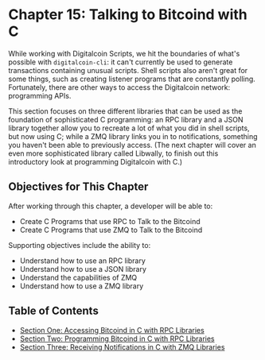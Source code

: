 # Chapter 15: Talking to Bitcoind with C

While working with Digitalcoin Scripts, we hit the boundaries of what's possible with `digitalcoin-cli`: it can't currently be used to generate transactions containing unusual scripts. Shell scripts also aren't great for some things, such as creating listener programs that are constantly polling. Fortunately, there are other ways to access the Digitalcoin network: programming APIs.

This section focuses on three different libraries that can be used as the foundation of sophisticated C programming: an RPC library and a JSON library together allow you to recreate a lot of what you did in shell scripts, but now using C; while a ZMQ library links you in to notifications, something you haven't been able to previously access. (The next chapter will cover an even more sophisticated library called Libwally, to finish out this introductory look at programming Digitalcoin with C.)

## Objectives for This Chapter

After working through this chapter, a developer will be able to:

   * Create C Programs that use RPC to Talk to the Bitcoind
   * Create C Programs that use ZMQ to Talk to the Bitcoind
   
Supporting objectives include the ability to:

   * Understand how to use an RPC library
   * Understand how to use a JSON library
   * Understand the capabilities of ZMQ
   * Understand how to use a ZMQ library
   
## Table of Contents

  * [Section One: Accessing Bitcoind in C with RPC Libraries](15_1_Accessing_Bitcoind_with_C.md)
  * [Section Two: Programming Bitcoind in C with RPC Libraries](15_2_Programming_Bitcoind_with_C.md)
  * [Section Three: Receiving Notifications in C with ZMQ Libraries](15_3_Receiving_Bitcoind_Notifications_with_C.md)
